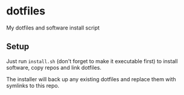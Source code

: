 # dotfiles
My dotfiles and software install script

## Setup
Just run `install.sh` (don't forget to make it executable first) to install software, copy repos and link dotfiles.

The installer will back up any existing dotfiles and replace them with symlinks to this repo.
